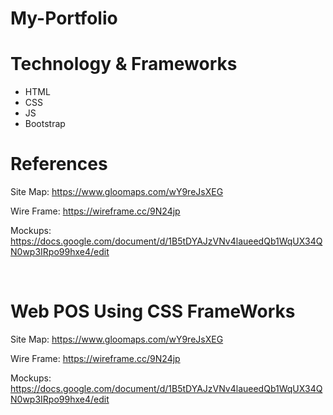 # My-Portfolio
<h1>Technology & Frameworks</h1>
<ul>
    <li>HTML</li>
    <li>CSS</li>
    <li>JS</li>
    <li>Bootstrap</li>
</ul>
<h1>References</h1>

<p>Site Map: <a href="https://www.gloomaps.com/wY9reJsXEG">https://www.gloomaps.com/wY9reJsXEG</a></p>
<p>Wire Frame: <a href="https://wireframe.cc/9N24jp">https://wireframe.cc/9N24jp</a></p>
<p>Mockups: <a href="https://docs.google.com/document/d/1B5tDYAJzVNv4laueedQb1WqUX34QN0wp3IRpo99hxe4/edit">https://docs.google.com/document/d/1B5tDYAJzVNv4laueedQb1WqUX34QN0wp3IRpo99hxe4/edit</a></p>
<br>
<h1>Web POS Using CSS FrameWorks</h1>
<p>Site Map: <a href="https://www.gloomaps.com/wY9reJsXEG">https://www.gloomaps.com/wY9reJsXEG</a></p>
<p>Wire Frame: <a href="https://wireframe.cc/9N24jp">https://wireframe.cc/9N24jp</a></p>
<p>Mockups: <a href="https://docs.google.com/document/d/1B5tDYAJzVNv4laueedQb1WqUX34QN0wp3IRpo99hxe4/edit">https://docs.google.com/document/d/1B5tDYAJzVNv4laueedQb1WqUX34QN0wp3IRpo99hxe4/edit</a></p>
<br>
